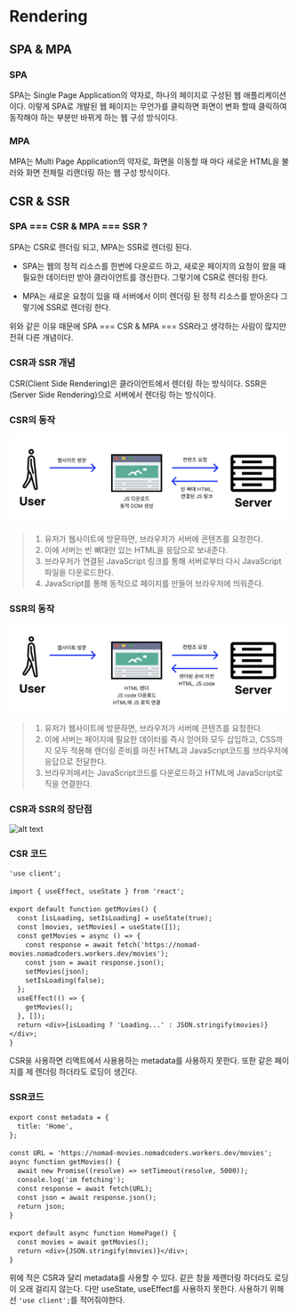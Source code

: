 # Rendering

## SPA & MPA

### SPA

SPA는 Single Page Application의 약자로, 하나의 페이지로 구성된 웹 애플리케이션이다. 이렇게 SPA로 개발된 웹 페이지는 무언가를 클릭하면 화면이 변화 할때 클릭하여 동작해야 하는 부분만 바뀌게 하는 웹 구성 방식이다.

### MPA

MPA는 Multi Page Application의 약자로, 화면을 이동할 때 마다 새로운 HTML을 불러와 화면 전체릴 리랜더링 하는 웹 구성 방식이다.

## CSR & SSR

### SPA === CSR & MPA === SSR ?

SPA는 CSR로 렌더링 되고, MPA는 SSR로 렌더링 된다.

- SPA는 웹의 정적 리소스를 한번에 다운로드 하고, 새로운 페이지의 요청이 왔을 때 필요한 데이터만 받아 클라이언트를 갱신한다. 그렇기에 CSR로 렌더링 한다.

- MPA는 새로운 요청이 있을 때 서버에서 이미 렌더링 된 정적 리소스를 받아온다 그렇기에 SSR로 렌더링 한다.

위와 같은 이유 때문에 SPA === CSR & MPA === SSR라고 생각하는 사람이 많지만 전혀 다른 개념이다.

### CSR과 SSR 개념

CSR(Client Side Rendering)은 클라이언트에서 렌더링 하는 방식이다. SSR은(Server Side Rendering)으로 서버에서 렌더링 하는 방식이다.

### CSR의 동작

![alt text](./img/CSR.png)

> 1.  유저가 웹사이트에 방문하면, 브라우저가 서버에 콘텐츠를 요청한다.
> 2.  이에 서버는 빈 뼈대만 있는 HTML을 응답으로 보내준다.
> 3.  브라우저가 연결된 JavaScript 링크를 통해 서버로부터 다시 JavaScript 파일을 다운로드한다.
> 4.  JavaScript를 통해 동적으로 페이지를 만들어 브라우저에 띄워준다.

### SSR의 동작

![alt text](./img/SSR.png)

> 1.  유저가 웹사이트에 방문하면, 브라우저가 서버에 콘텐츠를 요청한다.
> 2.  이에 서버는 페이지에 필요한 데이터를 즉시 얻어와 모두 삽입하고, CSS까지 모두 적용해 렌더링 준비를 마친 HTML과 JavaScript코드를 브라우저에 응답으로 전달한다.
> 3.  브라우저에서는 JavaScript코드를 다운로드하고 HTML에 JavaScript로직을 연결한다.

### CSR과 SSR의 장단점

![alt text](./img/CSR&SSR.png.png)

### CSR 코드

```tsx
'use client';

import { useEffect, useState } from 'react';

export default function getMovies() {
  const [isLoading, setIsLoading] = useState(true);
  const [movies, setMovies] = useState([]);
  const getMovies = async () => {
    const response = await fetch('https://nomad-movies.nomadcoders.workers.dev/movies');
    const json = await response.json();
    setMovies(json);
    setIsLoading(false);
  };
  useEffect(() => {
    getMovies();
  }, []);
  return <div>{isLoading ? 'Loading...' : JSON.stringify(movies)}</div>;
}
```

CSR을 사용하면 리액트에서 사용용하는 metadata를 사용하지 못한다. 또한 같은 페이지를 제 렌더링 하더라도 로딩이 생긴다.

### SSR코드

```tsx
export const metadata = {
  title: 'Home',
};

const URL = 'https://nomad-movies.nomadcoders.workers.dev/movies';
async function getMovies() {
  await new Promise((resolve) => setTimeout(resolve, 5000));
  console.log('im fetching');
  const response = await fetch(URL);
  const json = await response.json();
  return json;
}

export default async function HomePage() {
  const movies = await getMovies();
  return <div>{JSON.stringify(movies)}</div>;
}
```

위에 적은 CSR과 달리 metadata를 사용할 수 있다. 같은 창을 제랜더링 하더라도 로딩이 오래 걸리지 않는다. 다만 useState, useEffect를 사용하지 못한다. 사용하기 위해선 `'use client';`를 적어줘야한다.
